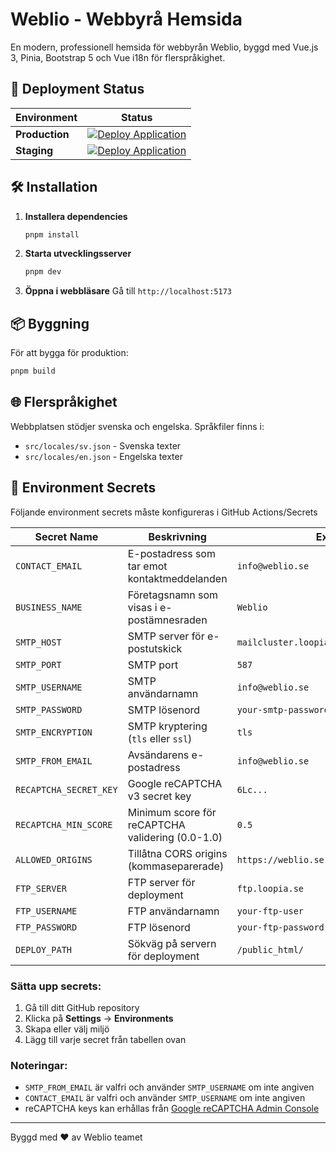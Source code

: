 # Weblio - Webbyrå Hemsida

En modern, professionell hemsida för webbyrån Weblio, byggd med Vue.js 3, Pinia, Bootstrap 5 och Vue i18n för flerspråkighet.

## 🚀 Deployment Status

| Environment | Status |
|-------------|--------|
| **Production** | [![Deploy Application](https://github.com/WebbEnkelt/website/actions/workflows/deploy.yml/badge.svg?branch=master)](https://github.com/WebbEnkelt/website/actions/workflows/deploy.yml) |
| **Staging** | [![Deploy Application](https://github.com/WebbEnkelt/website/actions/workflows/deploy.yml/badge.svg?branch=development)](https://github.com/WebbEnkelt/website/actions/workflows/deploy.yml) |

## 🛠️ Installation

1. **Installera dependencies**
   ```bash
   pnpm install
   ```

2. **Starta utvecklingsserver**
   ```bash
   pnpm dev
   ```

3. **Öppna i webbläsare**
   Gå till `http://localhost:5173`

## 📦 Byggning

För att bygga för produktion:
```bash
pnpm build
```

## 🌐 Flerspråkighet

Webbplatsen stödjer svenska och engelska. Språkfiler finns i:
- `src/locales/sv.json` - Svenska texter
- `src/locales/en.json` - Engelska texter

## 🔐 Environment Secrets

Följande environment secrets måste konfigureras i GitHub Actions/Secrets

| Secret Name | Beskrivning | Exempel | Obligatorisk |
|-------------|-------------|---------|--------------|
| `CONTACT_EMAIL` | E-postadress som tar emot kontaktmeddelanden | `info@weblio.se` | ❌ |
| `BUSINESS_NAME` | Företagsnamn som visas i e-postämnesraden | `Weblio` | ✅ |
| `SMTP_HOST` | SMTP server för e-postutskick | `mailcluster.loopia.se` | ❌ |
| `SMTP_PORT` | SMTP port | `587` | ❌ |
| `SMTP_USERNAME` | SMTP användarnamn | `info@weblio.se` | ✅ |
| `SMTP_PASSWORD` | SMTP lösenord | `your-smtp-password` | ✅ |
| `SMTP_ENCRYPTION` | SMTP kryptering (`tls` eller `ssl`) | `tls` | ❌ |
| `SMTP_FROM_EMAIL` | Avsändarens e-postadress | `info@weblio.se` | ❌ |
| `RECAPTCHA_SECRET_KEY` | Google reCAPTCHA v3 secret key | `6Lc...` | ✅ |
| `RECAPTCHA_MIN_SCORE` | Minimum score för reCAPTCHA validering (0.0-1.0) | `0.5` | ❌ |
| `ALLOWED_ORIGINS` | Tillåtna CORS origins (kommaseparerade) | `https://weblio.se,https://www.weblio.se` | ❌ |
| `FTP_SERVER` | FTP server för deployment | `ftp.loopia.se` | ❌ |
| `FTP_USERNAME` | FTP användarnamn | `your-ftp-user` | ✅ |
| `FTP_PASSWORD` | FTP lösenord | `your-ftp-password` | ✅ |
| `DEPLOY_PATH` | Sökväg på servern för deployment | `/public_html/` | ✅ |

### Sätta upp secrets:
1. Gå till ditt GitHub repository
2. Klicka på **Settings** → **Environments**
3. Skapa eller välj miljö
4. Lägg till varje secret från tabellen ovan

### Noteringar:
- `SMTP_FROM_EMAIL` är valfri och använder `SMTP_USERNAME` om inte angiven
- `CONTACT_EMAIL` är valfri och använder `SMTP_USERNAME` om inte angiven
- reCAPTCHA keys kan erhållas från [Google reCAPTCHA Admin Console](https://www.google.com/recaptcha/admin)

---

Byggd med ❤️ av Weblio teamet
